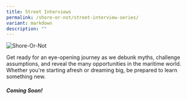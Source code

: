 ```yaml
---
title: Street Interviews
permalink: /shore-or-not/street-interview-series/
variant: markdown
description: ""
---
```

<img border="0" alt="Shore-Or-Not" src="https://i.ibb.co/Fbfz1jy/Mediacorp-Liner-on-MASSON-KVs.jpg">

Get ready for an eye-opening journey as we debunk myths, challenge assumptions, and reveal the many opportunities in the maritime world. Whether you're starting afresh or dreaming big, be prepared to learn something new.

#### *Coming Soon!*